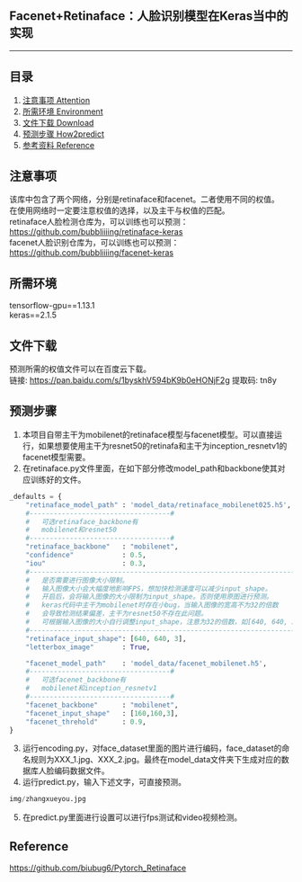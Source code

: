 ## Facenet+Retinaface：人脸识别模型在Keras当中的实现
---

## 目录
1. [注意事项 Attention](#注意事项)
2. [所需环境 Environment](#所需环境)
3. [文件下载 Download](#文件下载)
4. [预测步骤 How2predict](#预测步骤)
5. [参考资料 Reference](#Reference)

## 注意事项
该库中包含了两个网络，分别是retinaface和facenet。二者使用不同的权值。   
在使用网络时一定要注意权值的选择，以及主干与权值的匹配。   
retinaface人脸检测仓库为，可以训练也可以预测：https://github.com/bubbliiiing/retinaface-keras    
facenet人脸识别仓库为，可以训练也可以预测：https://github.com/bubbliiiing/facenet-keras     

## 所需环境
tensorflow-gpu==1.13.1  
keras==2.1.5  

## 文件下载
预测所需的权值文件可以在百度云下载。     
链接: https://pan.baidu.com/s/1byskhV594bK9b0eHONjF2g 提取码: tn8y  

## 预测步骤
1. 本项目自带主干为mobilenet的retinaface模型与facenet模型。可以直接运行，如果想要使用主干为resnet50的retinafa和主干为inception_resnetv1的facenet模型需要。
2. 在retinaface.py文件里面，在如下部分修改model_path和backbone使其对应训练好的文件。  
```python
_defaults = {
    "retinaface_model_path" : 'model_data/retinaface_mobilenet025.h5',
    #-----------------------------------#
    #   可选retinaface_backbone有
    #   mobilenet和resnet50
    #-----------------------------------#
    "retinaface_backbone"   : "mobilenet",
    "confidence"            : 0.5,
    "iou"                   : 0.3,
    #----------------------------------------------------------------------#
    #   是否需要进行图像大小限制。
    #   输入图像大小会大幅度地影响FPS，想加快检测速度可以减少input_shape。
    #   开启后，会将输入图像的大小限制为input_shape。否则使用原图进行预测。
    #   keras代码中主干为mobilenet时存在小bug，当输入图像的宽高不为32的倍数
    #   会导致检测结果偏差，主干为resnet50不存在此问题。
    #   可根据输入图像的大小自行调整input_shape，注意为32的倍数，如[640, 640, 3]
    #----------------------------------------------------------------------#
    "retinaface_input_shape": [640, 640, 3],
    "letterbox_image"       : True,

    "facenet_model_path"    : 'model_data/facenet_mobilenet.h5',
    #-----------------------------------#
    #   可选facenet_backbone有
    #   mobilenet和inception_resnetv1
    #-----------------------------------#
    "facenet_backbone"      : "mobilenet",
    "facenet_input_shape"   : [160,160,3],
    "facenet_threhold"      : 0.9,
}
```
3. 运行encoding.py，对face_dataset里面的图片进行编码，face_dataset的命名规则为XXX_1.jpg、XXX_2.jpg。最终在model_data文件夹下生成对应的数据库人脸编码数据文件。
4. 运行predict.py，输入下述文字，可直接预测。
```python
img/zhangxueyou.jpg
```  
5. 在predict.py里面进行设置可以进行fps测试和video视频检测。  


## Reference
https://github.com/biubug6/Pytorch_Retinaface

